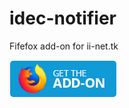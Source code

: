 # idec-notifier
Fifefox add-on for ii-net.tk

[<img src="/images/badge-firefox.png" alt="Install for Firefox">](https://addons.mozilla.org/ru/firefox/addon/idec-notifier/)
